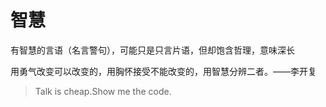 # 智慧

有智慧的言语（名言警句），可能只是只言片语，但却饱含哲理，意味深长


用勇气改变可以改变的，用胸怀接受不能改变的，用智慧分辨二者。——李开复

> Talk is cheap.Show me the code.
